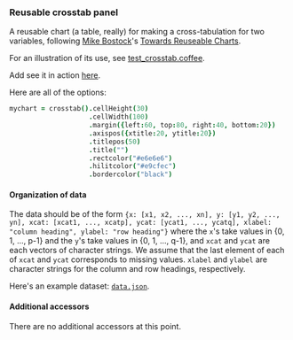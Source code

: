 ### Reusable crosstab panel

A reusable chart (a table, really) for making a cross-tabulation for
two variables, 
following
[Mike Bostock](http://bost.ocks.org/mike)'s
[Towards Reuseable Charts](http://bost.ocks.org/mike/chart/).

For an illustration of its use, see [test_crosstab.coffee](https://github.com/kbroman/qtlcharts/blob/master/inst/panels/chrheatmap/test/test_chrheatmap.coffee).

Add see it in action
[here](http://kbroman.org/qtlcharts/assets/panels/crosstab/test).

Here are all of the options:

```coffeescript
mychart = crosstab().cellHeight(30)                                            # number of pixels for height of each cell
                    .cellWidth(100)                                            # number of pixels for width of each cell
                    .margin({left:60, top:80, right:40, bottom:20})            # margins
                    .axispos({xtitle:20, ytitle:20})                           # spacing for column and row headings
                    .titlepos(50)                                              # spacing for panel title
                    .title("")                                                 # panel title
                    .rectcolor("#e6e6e6")                                      # color of shaded cells
                    .hilitcolor("#e9cfec")                                     # color of highlighted cells
                    .bordercolor("black")                                      # color of borders around main table and overall total cell
```

#### Organization of data

  The data should be of the form `{x: [x1, x2, ..., xn], y:
  [y1, y2, ..., yn], xcat: [xcat1, ..., xcatp], ycat:
  [ycat1, ..., ycatq], xlabel: "column heading", ylabel: "row heading"}`
  where the `x`'s take values in {0, 1, ..., p-1} and the
  `y`'s take values in {0, 1, ..., q-1}, and `xcat` and `ycat` are
  each vectors of character strings.  We assume that the last element
  of each of `xcat` and `ycat` corresponds to missing values.
  `xlabel` and `ylabel` are character strings for the column and row
  headings, respectively.

  Here's an example dataset: [`data.json`](http://kbroman.org/qtlcharts/assets/panels/crosstab/test/data.json).


#### Additional accessors

  There are no additional accessors at this point.
